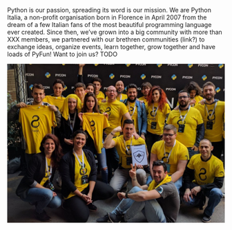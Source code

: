Python is our passion, spreading its word is our mission. We are Python Italia,
a non-profit organisation born in Florence in April 2007 from the dream of a
few Italian fans of the most beautiful programming language ever created.
Since then, we’ve grown into a big community with more than XXX members,
we partnered with our brethren communities (link?) to exchange ideas,
organize events, learn together, grow together and have loads
of PyFun! Want to join us? TODO

![](./team.jpg)